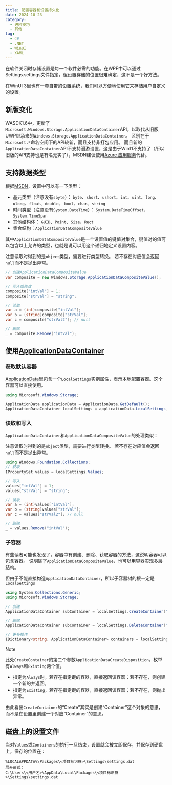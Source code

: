 ```yaml
---
title: 配置容器和设置持久化
date: 2024-10-23
category:
  - 进阶技巧
  - 其他
tag:
  - C#
  - .NET
  - WinUI
  - XAML
---
```


在软件关闭时存储设置是每一个软件必需的功能。在WPF中可以通过Settings.settings文件指定，但设置存储的位置很难确定，这不是一个好方法。

在WinUI 3里也有一套自带的设置系统，我们可以方便地使用它来存储用户自定义的设置。

## 新版变化

WASDK1.6中，更新了`Microsoft.Windows.Storage.ApplicationDataContainer`API，以取代从旧版UWP继承来的`Windows.Storage.ApplicationDataContainer`。
区别在于`Microsoft.*`命名空间下的API较新，而且支持非打包应用。
而且新的`ApplicationDataContainer`API不支持漫游设置，这是由于Win11不支持了（所以旧版的API支持也是有名无实了），MSDN建议使用[Azure 应用服务](https://learn.microsoft.com/azure/app-service/)代替。

## 支持数据类型

根据[MSDN](https://learn.microsoft.com/windows/apps/design/app-settings/store-and-retrieve-app-data)，设置中可以有一下类型：

- 基元类型（注意没有`sbyte`）：
  `byte`、`short`、`ushort`、`int`、`uint`、`long`、`ulong`、`float`、`double`、
  `bool`、`char`、`string`
- 时间类型（注意没有`System.DateTime`）：
  `System.DateTimeOffset`、`System.TimeSpan`
- 其他结构体：
  `GUID`、`Point`、`Size`、`Rect`
- 集合结构：`ApplicationDataCompositeValue`

其中`ApplicationDataCompositeValue`是一个设置值的键值对集合，键值对的值可以包含以上允许的类型，也就是说可以用这个递归地定义设置内容。

注意读取时得到的是`object`类型，需要进行类型转换。
若不存在对应值会返回`null`而不是抛出异常。

```cs
// 创建ApplicationDataCompositeValue
var composite = new Windows.Storage.ApplicationDataCompositeValue();

// 写入或修改
composite["intVal"] = 1;
composite["strVal"] = "string";

// 读取
var a = (int)composite["intVal"];
var b = (string)composite["strVal"];
var c = composite["strVal2"]; // null

// 删除
_ = composite.Remove("intVal");
```

## 使用[ApplicationDataContainer](https://learn.microsoft.com/windows/windows-app-sdk/api/winrt/microsoft.windows.storage.applicationdatacontainer)

### 获取默认容器

[ApplicationData](https://learn.microsoft.com/windows/windows-app-sdk/api/winrt/microsoft.windows.storage.applicationdata)里包含一个`LocalSettings`实例属性，表示本地配置容器。这个容器可以直接使用。

```cs
using Microsoft.Windows.Storage;

ApplicationData applicationData = ApplicationData.GetDefault();
ApplicationDataContainer localSettings = applicationData.LocalSettings;
```

### 读取和写入

`ApplicationDataContainer`和`ApplicationDataCompositeValue`的处理类似：

注意读取时得到的是`object`类型，需要进行类型转换。
若不存在对应值会返回`null`而不是抛出异常。

```cs
using Windows.Foundation.Collections;
// 获取
IPropertySet values = localSettings.Values;

// 写入
values["intVal"] = 1;
values["strVal"] = "string";

// 读取
var a = (int)values["intVal"];
var b = (string)values["strVal"];
var c = values["strVal2"]; // null

// 删除
_ = values.Remove("intVal");
```

### 子容器

有些读者可能也发现了，容器中有创建、删除、获取容器的方法，这说明容器可以包含容器。
说明除了`ApplicationDataCompositeValue`，也可以用容器实现多层结构。

但由于不能直接构造`ApplicationDataContainer`，所以子容器树的根一定是`LocalSettings`

```cs
using System.Collections.Generic;
using Microsoft.Windows.Storage;

// 创建
ApplicationDataContainer subContainer = localSettings.CreateContainer("exampleKey", ApplicationDataCreateDisposition.Always);

// 删除
ApplicationDataContainer subContainer = localSettings.DeleteContainer("exampleKey");

// 更多操作
IDictionary<string, ApplicationDataContainer> containers = localSettings.Containers;
```

> [!NOTE]
> 此处`CreateContainer`的第二个参数`ApplicationDataCreateDisposition`，枚举有`Always`和`Existing`两个值。
>
> - 指定为`Always`时，若存在指定键的容器，直接返回该容器；若不存在，则创建一个新的并返回。
> - 指定为`Existing`，若存在指定键的容器，直接返回该容器；若不存在，则抛出异常。
>
> 由此看出`CreateContainer`的“Create”其实是创建“Container”这个对象的意思，而不是在设置里创建一个对应“Container”的意思。

## 磁盘上的设置文件

当对`Values`或`Containers`的执行一旦结束，设置就会被立即保存，并保存到硬盘上，保存的位置在：

```plaintext
%LOCALAPPDATA%\Packages\<项目标识符>\Settings\settings.dat
展开形式：
C:\Users\<用户名>\AppData\Local\Packages\<项目标识符>\Settings\settings.dat
```
